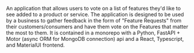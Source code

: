 An application that allows users to vote on a list of features they'd like to see added to a product or service. The application is designed to be used by a business to gather feedback in the form of "Feature Requests" from their customers/consumers and have them vote on the Features that matter the most to them. It is contained in a monorepo with a Python, FastAPI + Motor (async ORM for MongoDB connection) api and a React, Typescript, and MaterialUI frontend.
